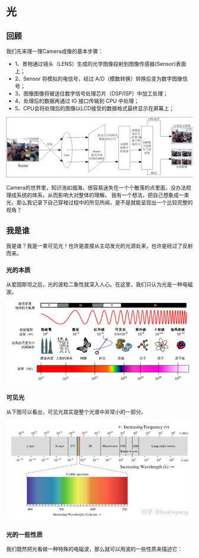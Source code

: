 # 光

## 回顾

我们先来理一理Camera成像的基本步骤：

+ 1、景物通过镜头（LENS）生成的光学图像投射到图像传感器(Sensor)表面上；
+ 2、Sensor 将模拟的电信号，经过 A/D（模数转换）转换后变为数字图像信号；
+ 3、图像图像将被送往数字信号处理芯片（DSP/ISP）中加工处理；
+ 4、处理后的数据再通过 IO 接口传输到 CPU 中处理；
+ 5、CPU会将处理后的图像以LCD接受的数据格式最终显示在屏幕上；

<img src="https://github.com/lowkeyway/Embedded/blob/master/Software/Driver/Pic/Camera/Camera%20%E6%A8%A1%E7%BB%84%E6%88%90%E5%83%8F%E5%8E%9F%E7%90%86.png">

Camera的世界里，知识浩如烟海，很容易迷失在一个个散落的点里面，没办法梳理成系统的体系，从而影响大对整体的理解。
我有一个想法，把自己想象成一束光，那么我记录下自己穿梭过程中的所见所闻，是不是就能呈现出一个比较完整的视角？

## 我是谁

我是谁？我是一束可见光！也许是直接从主动发光的光源处来，也许是经过了反射而来。

### 光的本质

从爱因斯坦之后，光的波粒二象性就深入人心。在这里，我们只认为光是一种电磁波。

<img src="https://github.com/lowkeyway/Embedded/blob/master/Software/Driver/Pic/Camera/Camera%20%E7%94%B5%E7%A3%81%E6%B3%A2.png">

### 可见光

从下图可以看出，可见光其实是整个光谱中非常小的一部分。

<img src="https://github.com/lowkeyway/Embedded/blob/master/Software/Driver/Pic/Camera/Camera%20%E5%85%89%E6%98%AF%E4%BB%80%E4%B9%88.jpg">

### 光的一些性质

我们既然把光看做一种特殊的电磁波，那么就可以用波的一些性质来描述它：


